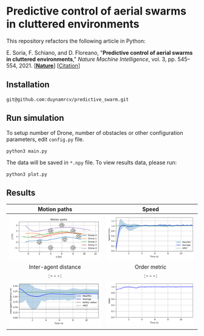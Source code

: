 # Predictive control of aerial swarms in cluttered environments

This repository refactors the following article in Python:

E. Soria, F. Schiano, and D. Floreano, "**Predictive control of aerial swarms in cluttered environments**," *Nature Machine Intelligence*, vol. 3, pp. 545–554, 2021. [[**Nature**](https://www.nature.com/articles/s42256-021-00341-y)] [[Citation](#citation)]

## Installation
```
git@github.com:duynamrcv/predictive_swarm.git
```

## Run simulation
To setup number of Drone, number of obstacles or other configuration parameters, edit `config.py` file.
```
python3 main.py
```
The data will be saved in `*.npy` file. To view results data, please run:
```
python3 plot.py
```

## Results
| Motion paths | Speed |
| :---:        |     :---:      |
|  <img src="results/path.png" alt="" width="100%" >   | <a href="results/vision_False.gif"><img src="results/speed.png" alt="" width="100%" ></a>    |
| Inter-agent distance | Order metric |
| :---:        |     :---:      |
|  <img src="results/distance.png" alt="" width="100%" >   | <img src="results/order.png" alt="" width="100%" >    |
